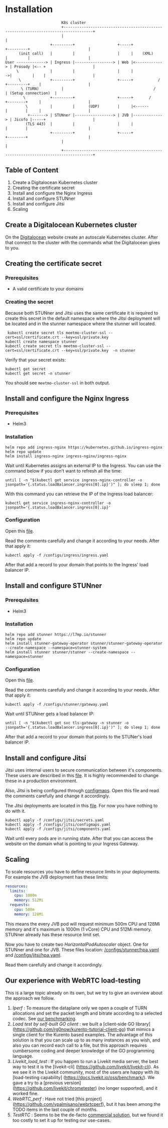 # Installation

```
                         K8s cluster
                         +-----------------------------------------------------------------------------------+
                         |                                                                                   |
                    +---------+                   +-----+               +---------+                          |
      (init call)   |         |                   |     |    (XML)      |         |                          |
User -------------> | Ingress |-----------------> | Web |<------------> | Prosody |<-- +                     |
     \              |         |                   |     |             ->|         |    |                     |
      \             +---------+                   +-----+           /   +---------+    |                     |
       \ (TURN)          |                                        /                    | (Setup connection)  |
        \           +---------+                   +-----+       /       +--------+     |                     |
         \          |         |      (UDP)        |     |<------        |        |     |                     |
          +-------> | STUNner |-----------------> | JVB |-------------> | Jicofo |-----+                     |
         (TLS 443)  |         |                   |     |               |        |                           |
                    +---------+                   +-----+               +--------+                           |
                         |                                                                                   |
                         +-----------------------------------------------------------------------------------+
```

## Table of Content

1. Create a Digitalocean Kubernetes cluster
2. Creating the certificate secret
3. Install and configure the Nginx Ingress
4. Install and configure STUNner
5. Install and configure Jitsi
6. Scaling

## Create a Digitalocean Kubernetes cluster

On the [Digitalocean](https://cloud.digitalocean.com/kubernetes/) website create an autoscale Kubernetes cluster. After that connect to the cluster with the commands what the Digitalocean gives to you.

## Creating the certificate secret

### Prerequisites

- A valid certificate to your domains

### Creating the secret

Because both STUNner and Jitsi uses the same certificate it is required to create this secret in the default namespace where the Jitsi deployment will be located and in the stunner namespace where the stunner will located.

```console
 kubectl create secret tls meetmo-cluster-ssl --cert=ssl/certificate.crt --key=ssl/private.key 
kubectl create namespace stunner
kubectl create secret tls meetmo-cluster-ssl --cert=ssl/certificate.crt --key=ssl/private.key  -n stunner
```

Verify that your secret exists:

```console
kubectl get secret
kubectl get secret -n stunner
```

You should see `meetmo-cluster-ssl` in both output.

## Install and configure the Nginx Ingress

### Prerequisites

- Helm3

### Installation

```console
helm repo add ingress-nginx https://kubernetes.github.io/ingress-nginx
helm repo update
helm install ingress-nginx ingress-nginx/ingress-nginx
```

Wait until Kubernetes assigns an external IP to the Ingress. You can use the command below if you don't want to refresh all the time:

```console
until [ -n "$(kubectl get service ingress-nginx-controller -o jsonpath='{.status.loadBalancer.ingress[0].ip}')" ]; do sleep 1; done
```

With this command you can retrieve the IP of the Ingress load balancer:

```console
kubectl get service ingress-nginx-controller -o jsonpath='{.status.loadBalancer.ingress[0].ip}'
```

### Configuration

Open this [file](/configs/ingress/ingress.yaml).

Read the comments carefully and change it according to your needs. After that apply it:

```console
kubectl apply -f /configs/ingress/ingress.yaml
```

After that add a record to your domain that points to the Ingress' load balancer IP.

## Install and configure STUNner

### Prerequisites

- Helm3

### Installation

```console
helm repo add stunner https://l7mp.io/stunner
helm repo update
helm install stunner-gateway-operator stunner/stunner-gateway-operator --create-namespace --namespace=stunner-system
helm install stunner stunner/stunner --create-namespace --namespace=stunner
```

### Configuration

Open this [file](/configs/stunner/gateway.yaml).

Read the comments carefully and change it according to your needs. After that apply it:

```
kubectl apply -f /configs/stunner/gateway.yaml
```

Wait until STUNner gets a load balancer IP:

```console
until [ -n "$(kubectl get svc tls-gateway -n stunner -o jsonpath='{.status.loadBalancer.ingress[0].ip}')" ]; do sleep 1; done
```

After that add a record to your domain that points to the STUNer's load balancer IP.

## Install and configure Jitsi

Jitsi uses internal users to secure communication between it's components. These users are described in this [file](/configs/jitsi/secrets.yaml). It is highly recommended to change these in a production environment.

Also, Jitsi is being configured through [configmaps](configs/jitsi/configmaps.yaml). Open this file and read the comments carefully and change it accordingly.

The Jitsi deployments are located in this [file](/configs/jitsi/components.yaml). For now you have nothing to do with it.

```console
kubectl apply -f /configs/jitsi/secrets.yaml
kubectl apply -f /configs/jitsi/configmaps.yaml
kubectl apply -f /configs/jitsi/components.yaml
```

Wait until every pods are in running state. After that you can access the website on the domain what is pointing to your Ingress Gateway.

## Scaling

To scale resources you have to define resource limits in your deployments. For example the JVB deployment has these limits:

```yaml
resources:
  limits:
    cpu: 1000m
    memory: 512Mi
  requests:
    cpu: 500m
    memory: 128Mi
```

This means the every JVB pod will request minimum 500m CPU and 128Mi memory and it's maximum is 1000m (1 vCore) CPU and 512Mi memory. STUNner already has these resource limit set.

Now you have to create two *HorizontalPodAutoscaler* object. One for STUNner and one for JVB. These files location: [/configs/stunner/hpa.yaml](/configs/stunner/hpa.yaml) and [/configs/jitsi/hpa.yaml](/configs/jitsi/hpa.yaml).

Read them carefully and change it accordingly.

## Our experience with WebRTC load-testing

This is a large topic already on its own, but we try to give an overview about the approach we follow.
1. _Iperf_ : To measure the dataplane only we open a couple of TURN allocations and set the packet length and bitrate according to a selected codec. See [our benchmarking](https://github.com/l7mp/stunner/tree/main/examples/benchmark).
2. _Load test by self-built GO client_ : we built a [client-side GO library] (https://github.com/rg0now/kurento-tutorial-client-go) that mimics a single client for the Kurento based examples. The advantage of this solution is that you can scale up to as many instances as you wish, and also you can record each call to a file, but this approach requires cumbersome coding and deeper knowledge of the GO programming language.
3. _Livekit_load_test_ : If you happen to run a Livekit media server, the best way to test it is the [livekit-cli] (https://github.com/livekit/livekit-cli). As we see it in the Livekit community, most of the users are happy with its [load-testing capability] (https://docs.livekit.io/oss/benchmark/). We gave a try to a [previous version] (https://github.com/livekit/chrometester) (no longer supported), and it worked fine.
4. _WebRTC_perf_ : Have not tried [this project] (https://github.com/vpalmisano/webrtcperf), but it has been among the TODO items in the last couple of months.
5. _TestRTC_ : Seems to be the de-facto [commercial solution](https://testrtc.com/testingrtc/), but we found it too costly to set it up for testing our use-cases.
